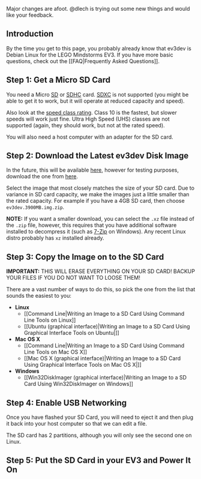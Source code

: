 Major changes are afoot. @dlech is trying out some new things and would like your feedback.

## Introduction

By the time you get to this page, you probably already know that ev3dev is Debian Linux for the LEGO Mindstorms EV3. If you have more basic questions, check out the [[FAQ|Frequently Asked Questions]].

## Step 1: Get a Micro SD Card

You need a Micro [SD](https://en.wikipedia.org/wiki/Secure_Digital#SD) or [SDHC](https://en.wikipedia.org/wiki/Secure_Digital#SDHC) card. [SDXC](https://en.wikipedia.org/wiki/Secure_Digital#SDXC) is not supported (you might be able to get it to work, but it will operate at reduced capacity and speed).

Also look at the [speed class rating](https://en.wikipedia.org/wiki/Secure_Digital#Speed_class_rating). Class 10 is the fastest, but slower speeds will work just fine. Ultra High Speed (UHS) classes are not supported (again, they should work, but not at the rated speed).

You will also need a host computer with an adapter for the SD card.

## Step 2: Download the Latest ev3dev Disk Image

In the future, this will be available [here](https://github.com/mindboards/ev3dev/releases), however for testing purposes, download the one from [here](https://github.com/dlech/ev3dev/releases).

Select the image that most closely matches the size of your SD card. Due to variance in SD card capacity, we make the images just a little smaller than the rated capacity. For example if you have a 4GB SD card, then choose `ev3dev.3900MB.img.zip`. 

**NOTE:** If you want a smaller download, you can select the `.xz` file instead of the `.zip` file, however, this requires that you have additional software installed to decompress it (such as [7-Zip](http://www.7-zip.org/) on Windows). Any recent Linux distro probably has `xz` installed already.

## Step 3: Copy the Image on to the SD Card

**IMPORTANT:** THIS WILL ERASE EVERYTHING ON YOUR SD CARD! BACKUP YOUR FILES IF YOU DO NOT WANT TO LOOSE THEM!

There are a vast number of ways to do this, so pick the one from the list that sounds the easiest to you:

* **Linux**
    * [[Command Line|Writing an Image to a SD Card Using Command Line Tools on Linux]]
    * [[Ubuntu (graphical interface)|Writing an Image to a SD Card Using Graphical Interface Tools on Ubuntu|]]
* **Mac OS X**
    * [[Command Line|Writing an Image to a SD Card Using Command Line Tools on Mac OS X]]
    * [[Mac OS X (graphical interface)|Writing an Image to a SD Card Using Graphical Interface Tools on Mac OS X|]]
* **Windows**
    * [[Win32DiskImager (graphical interface)|Writing an Image to a SD Card Using Win32DiskImager on Windows]]

## Step 4: Enable USB Networking

Once you have flashed your SD Card, you will need to eject it and then plug it back into your host computer so that we can edit a file.

The SD card has 2 partitions, although you will only see the second one on Linux.

## Step 5: Put the SD Card in your EV3 and Power It On

